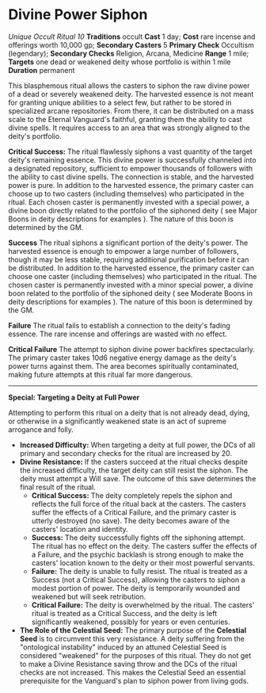 # Divine Power Siphon
*Unique Occult Ritual 10*
**Traditions** occult
**Cast** 1 day; **Cost** rare incense and offerings worth 10,000 gp;
**Secondary Casters** 5
**Primary Check** Occultism (legendary); **Secondary Checks** Religion, Arcana, Medicine
**Range** 1 mile;
**Targets** one dead or weakened deity whose portfolio is within 1 mile
**Duration** permanent

This blasphemous ritual allows the casters to siphon the raw divine power of a dead or severely weakened deity. The harvested essence is not meant for granting unique abilities to a select few, but rather to be stored in specialized arcane repositories. From there, it can be distributed on a mass scale to the Eternal Vanguard's faithful, granting them the ability to cast divine spells. It requires access to an area that was strongly aligned to the deity's portfolio.

**Critical Success:** The ritual flawlessly siphons a vast quantity of the target deity's remaining essence. This divine power is successfully channeled into a designated repository, sufficient to empower thousands of followers with the ability to cast divine spells. The connection is stable, and the harvested power is pure. In addition to the harvested essence, the primary caster can choose up to two casters (including themselves) who participated in the ritual. Each chosen caster is permanently invested with a special power, a divine boon directly related to the portfolio of the siphoned deity ( see Major Boons in deity descriptions for examples ). The nature of this boon is determined by the GM.

**Success** The ritual siphons a significant portion of the deity's power. The harvested essence is enough to empower a large number of followers, though it may be less stable, requiring additional purification before it can be distributed. In addition to the harvested essence, the primary caster can choose one caster (including themselves) who participated in the ritual. The chosen caster is permanently invested with a minor special power, a divine boon related to the portfolio of the siphoned deity ( see Moderate Boons in deity descriptions for examples ). The nature of this boon is determined by the GM.

**Failure** The ritual fails to establish a connection to the deity's fading essence. The rare incense and offerings are wasted with no effect.

**Critical Failure** The attempt to siphon divine power backfires spectacularly. The primary caster takes 10d6 negative energy damage as the deity's power turns against them. The area becomes spiritually contaminated, making future attempts at this ritual far more dangerous.

---
**Special: Targeting a Deity at Full Power**

Attempting to perform this ritual on a deity that is not already dead, dying, or otherwise in a significantly weakened state is an act of supreme arrogance and folly.

* **Increased Difficulty:** When targeting a deity at full power, the DCs of all primary and secondary checks for the ritual are increased by 20.
* **Divine Resistance:** If the casters succeed at the ritual checks despite the increased difficulty, the target deity can still resist the siphon. The deity must attempt a Will save. The outcome of this save determines the final result of the ritual.
    * **Critical Success:** The deity completely repels the siphon and reflects the full force of the ritual back at the casters. The casters suffer the effects of a Critical Failure, and the primary caster is utterly destroyed (no save). The deity becomes aware of the casters' location and identity.
    * **Success:** The deity successfully fights off the siphoning attempt. The ritual has no effect on the deity. The casters suffer the effects of a Failure, and the psychic backlash is strong enough to make the casters' location known to the deity or their most powerful servants.
    * **Failure:** The deity is unable to fully resist. The ritual is treated as a Success (not a Critical Success), allowing the casters to siphon a modest portion of power. The deity is temporarily wounded and weakened but will seek retribution.
    * **Critical Failure:** The deity is overwhelmed by the ritual. The casters' ritual is treated as a Critical Success, and the deity is left significantly weakened, possibly for years or even centuries.
* **The Role of the Celestial Seed:** The primary purpose of the **Celestial Seed** is to circumvent this very resistance. A deity suffering from the "ontological instability" induced by an attuned Celestial Seed is considered "weakened" for the purposes of this ritual. They do not get to make a Divine Resistance saving throw and the DCs of the ritual checks are not increased. This makes the Celestial Seed an essential prerequisite for the Vanguard's plan to siphon power from living gods.